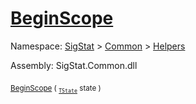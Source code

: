 # [BeginScope](./SimpleConsoleLogger-100664039.md)

Namespace: [SigStat]() > [Common](./../../README.md) > [Helpers](./../README.md)

Assembly: SigStat.Common.dll

<sub>[BeginScope](./SimpleConsoleLogger-100664039.md) ( <sub>[`TState`](./SimpleConsoleLogger-100664039.md)</sub> state )</sub>&nbsp; &nbsp; &nbsp; &nbsp; &nbsp; &nbsp; &nbsp; &nbsp; &nbsp;<sub></sub>

